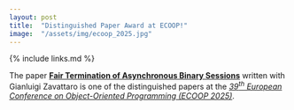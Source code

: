 ```yaml
---
layout: post
title:  "Distinguished Paper Award at ECOOP!"
image:  "/assets/img/ecoop_2025.jpg"
---
```


{% include links.md %}

The paper [**Fair Termination of Asynchronous Binary
Sessions**](#PadovaniZavattaro25) written with Gianluigi Zavattaro
is one of the distinguished papers at the [*39<sup>th</sup> European
Conference on Object-Oriented Programming (ECOOP
2025)*](https://2025.ecoop.org).

